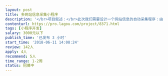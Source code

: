 ```yaml
---                
layout: post       
title: 多网站信息采集小程序           
description: '</br>项目叙述：</br>此次我们需要设计一个网站信息的自动采集程序：由我们提供有关公司的官网网址，程序通过浏览官网信息，从网站中爬取到邮箱、地址、电话三方面的信息。</br>例如给出任意一家公司的网站，需要从官网找到类似“联系我们”这一个版块下的信息并爬取回来。</br>爬虫程序输入方式最好是直读数据库（MongoDB）或者读取文件，输出结果可以直接导入MongoDB数据库</br>'     
contenturl: https://pro.lagou.com/project/8371.html      
tags: [小程序开发]            
salary: 3000元以下          
publish_time: '已发布 3 小时'         
start_time: '2018-06-11 14:08:24'           
review: 142人                   
apply: 4人                   
recommend: 5人                   
time_range: 1-2周              
status: 招募中                  
---                 
```

